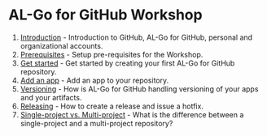 # AL-Go for GitHub Workshop

1. [Introduction](Introduction.md) - Introduction to GitHub, AL-Go for GitHub, personal and organizational accounts.
2. [Prerequisites](Prerequisites.md) - Setup pre-requisites for the Workshop.
3. [Get started](GetStarted.md) - Get started by creating your first AL-Go for GitHub repository.
4. [Add an app](AddAnApp.md) - Add an app to your repository.
5. [Versioning](Versioning.md) - How is AL-Go for GitHub handling versioning of your apps and your artifacts.
6. [Releasing](Releasing.md) - How to create a release and issue a hotfix.
7. [Single-project vs. Multi-project](Projects.md) - What is the difference between a single-project and a multi-project repository?

